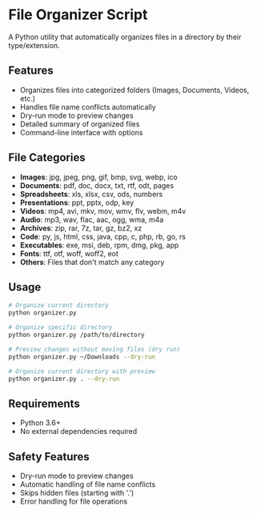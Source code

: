 # File Organizer Script

A Python utility that automatically organizes files in a directory by their type/extension.

## Features

- Organizes files into categorized folders (Images, Documents, Videos, etc.)
- Handles file name conflicts automatically
- Dry-run mode to preview changes
- Detailed summary of organized files
- Command-line interface with options

## File Categories

- **Images**: jpg, jpeg, png, gif, bmp, svg, webp, ico
- **Documents**: pdf, doc, docx, txt, rtf, odt, pages
- **Spreadsheets**: xls, xlsx, csv, ods, numbers
- **Presentations**: ppt, pptx, odp, key
- **Videos**: mp4, avi, mkv, mov, wmv, flv, webm, m4v
- **Audio**: mp3, wav, flac, aac, ogg, wma, m4a
- **Archives**: zip, rar, 7z, tar, gz, bz2, xz
- **Code**: py, js, html, css, java, cpp, c, php, rb, go, rs
- **Executables**: exe, msi, deb, rpm, dmg, pkg, app
- **Fonts**: ttf, otf, woff, woff2, eot
- **Others**: Files that don't match any category

## Usage

```bash
# Organize current directory
python organizer.py

# Organize specific directory
python organizer.py /path/to/directory

# Preview changes without moving files (dry run)
python organizer.py ~/Downloads --dry-run

# Organize current directory with preview
python organizer.py . --dry-run
```

## Requirements

- Python 3.6+
- No external dependencies required

## Safety Features

- Dry-run mode to preview changes
- Automatic handling of file name conflicts
- Skips hidden files (starting with '.')
- Error handling for file operations